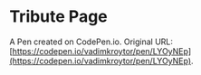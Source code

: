 # Tribute Page

A Pen created on CodePen.io. Original URL: [https://codepen.io/vadimkroytor/pen/LYOyNEp](https://codepen.io/vadimkroytor/pen/LYOyNEp).



